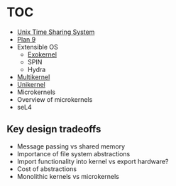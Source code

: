 # TOC
* [Unix Time Sharing System](https://github.com/parasj/papers/blob/master/os_structures/unix.md)
* [Plan 9](https://github.com/parasj/papers/blob/master/os_structures/plan9.md)
* Extensible OS
  * [Exokernel](https://github.com/parasj/papers/blob/master/os_structures/exokernel.md)
  * SPIN
  * Hydra
* [Multikernel](https://github.com/parasj/papers/blob/master/os_structures/multikernel.md)
* [Unikernel](https://github.com/parasj/papers/blob/master/os_structures/unikernel.md)
* Microkernels
 * Overview of microkernels
 * seL4

## Key design tradeoffs
* Message passing vs shared memory
* Importance of file system abstractions
* Import functionality into kernel vs export hardware?
* Cost of abstractions
* Monolithic kernels vs microkernels
